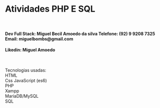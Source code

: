<h1>
Atividades PHP E SQL
</h1>
<br>
<h4>
Dev Full Stack:
Miguel Becil Amoedo da silva
Telefone: (92) 9 9208 7325
Email: miguelbombs@gmail.com
</h4>

<h4>
Likedin:
Miguel Amoedo
</h4>
<br>

<p>
Tecnologias usadas:
<br>
HTML
<br>
Css
JavaScript (es6)
<br>
PHP
<br>
Xampp
<br>
MariaDB/MySQL
<br>
SQL
</p>
